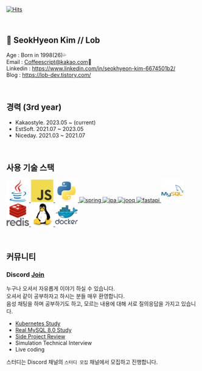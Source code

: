 [![Hits](https://hits.seeyoufarm.com/api/count/incr/badge.svg?url=https%3A%2F%2Fgithub.com%2FLob-dev%2Fhit-counter&count_bg=%2379C83D&title_bg=%23555555&icon=spring.svg&icon_color=%2353F531&title=Hello%21&edge_flat=false)](https://hits.seeyoufarm.com)

<br/>

## 👻 SeokHyeon Kim // Lob 

Age : Born in 1998(26)💦 <br/>
Email : Coffeescript@kakao.com💬 <br/>
Linkedin : https://www.linkedin.com/in/seokhyeon-kim-6674501b2/ <br/>
Blog : https://lob-dev.tistory.com/ <br/>

<br/>

## 경력 (3rd year)
- Kakaostyle. 2023.05 ~ (current)
- EstSoft. 2021.07 ~ 2023.05
- Niceday. 2021.03 ~ 2021.07

<br/>

## 사용 기술 스택
<p align="left"> 
  <a href="https://www.java.com" target="_blank" rel="noreferrer">
    <img src="https://raw.githubusercontent.com/devicons/devicon/master/icons/java/java-original.svg" alt="java" width="60" height="60"/> 
  </a> 
  <a href="https://developer.mozilla.org/en-US/docs/Web/JavaScript" target="_blank" rel="noreferrer"> 
    <img src="https://raw.githubusercontent.com/devicons/devicon/master/icons/javascript/javascript-original.svg" alt="javascript" width="60" height="60"/> 
  </a> 
  <a href="https://www.python.org" target="_blank" rel="noreferrer"> 
    <img src="https://raw.githubusercontent.com/devicons/devicon/master/icons/python/python-original.svg" alt="python" width="60" height="60"/> 
  </a> 
  <a href="https://spring.io/" target="_blank" rel="noreferrer"> 
    <img src="https://www.vectorlogo.zone/logos/springio/springio-icon.svg" alt="spring" width="60" height="60"/> 
  </a>
  <a href="https://en.wikipedia.org/wiki/Jakarta_Persistence" target="_blank" rel="noreferrer"> 
    <img src="https://user-images.githubusercontent.com/67903919/151687201-299dd254-b976-43d8-8d4d-0571c5cb48f3.svg" alt="jpa" width="60" height="60"/> 
  </a>
  <a href="https://www.jooq.org/" target="_blank" rel="noreferrer"> 
    <img src="https://user-images.githubusercontent.com/67903919/151687129-897c968d-182b-42d8-8ff6-ea3d5e00f2b6.svg" alt="jooq" width="60" height="60"/> 
  </a>
  <a href="https://fastapi.tiangolo.com/" target="_blank" rel="noreferrer"> 
    <img src="https://user-images.githubusercontent.com/67903919/151687325-e726af78-e7d9-4ae7-88de-d039600c2e1c.svg" alt="fastapi" width="60" height="60"/> 
  </a> 
  <a href="https://www.mysql.com/" target="_blank" rel="noreferrer"> 
    <img src="https://raw.githubusercontent.com/devicons/devicon/master/icons/mysql/mysql-original-wordmark.svg" alt="mysql" width="60" height="60"/>
  </a> 
  <a href="https://redis.io" target="_blank" rel="noreferrer"> 
    <img src="https://raw.githubusercontent.com/devicons/devicon/master/icons/redis/redis-original-wordmark.svg" alt="redis" width="60" height="60"/> 
  </a> 
  <a href="https://www.linux.org/" target="_blank" rel="noreferrer"> 
    <img src="https://raw.githubusercontent.com/devicons/devicon/master/icons/linux/linux-original.svg" alt="linux" width="60" height="60"/> 
  </a> 
  <a href="https://www.docker.com/" target="_blank" rel="noreferrer"> 
    <img src="https://raw.githubusercontent.com/devicons/devicon/master/icons/docker/docker-original-wordmark.svg" alt="docker" width="60" height="60"/> 
  </a> 
</p>

<br/>

## 커뮤니티
### Discord [Join](https://discord.gg/7qNA6tG)<br/>
누구나 오셔서 자유롭게 이야기 하실 수 있습니다. <br/>
오셔서 같이 공부하자고 하시는 분들 매우 환영합니다. <br/>
음성 채팅을 하며 공부하기도 하고, 모르는 내용에 대해 서로 질의응답을 가지고 있습니다. <br/>

* [Kubernetes Study](https://docs.google.com/document/d/1AHvW8u5psKfAk7yyKRuMKowOMWjz64d12vSxBzFcAOs/edit)
* [Real MySQL 8.0 Study](https://docs.google.com/document/d/1wV__EgYUYXwHFUCcX8JN11d75k4RgA_Zj4_C8Hbk4DQ/edit#)
* [Side Project Review](https://github.com/orgs/E-TF/repositories)
* Simulation Technical Interview
* Live coding

스터디는 Discord 채널의 `스터디 모집` 채널에서 모집하고 진행합니다. <br/>
